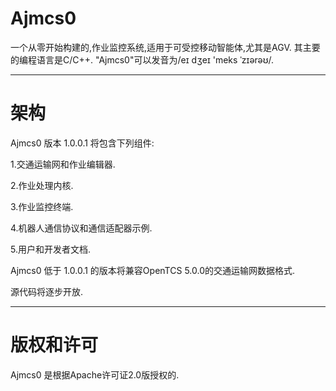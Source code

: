 # Ajmcs0
一个从零开始构建的,作业监控系统,适用于可受控移动智能体,尤其是AGV.
其主要的编程语言是C/C++.
"Ajmcs0"可以发音为/eɪ dʒeɪ 'meks ˈzɪərəʊ/.

----------------------------------------------------------------
# 架构
Ajmcs0 版本 1.0.0.1 将包含下列组件:

1.交通运输网和作业编辑器.

2.作业处理内核.

3.作业监控终端.

4.机器人通信协议和通信适配器示例.

5.用户和开发者文档.

Ajmcs0 低于 1.0.0.1 的版本将兼容OpenTCS 5.0.0的交通运输网数据格式.

源代码将逐步开放.

----------------------------------------------------------------
# 版权和许可

Ajmcs0 是根据Apache许可证2.0版授权的.
